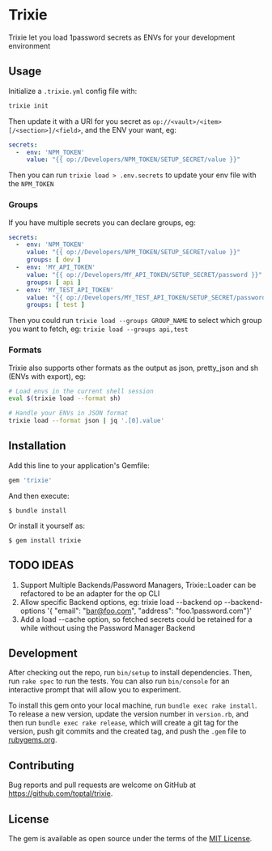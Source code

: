 # Trixie

Trixie let you load 1password secrets as ENVs for your development environment

## Usage

Initialize a `.trixie.yml` config file with:

```sh
trixie init
```

Then update it with a URI for you secret as `op://<vault>/<item>[/<section>]/<field>`, and the ENV your want, eg:

```yaml
secrets:
  -  env: 'NPM_TOKEN'
     value: "{{ op://Developers/NPM_TOKEN/SETUP_SECRET/value }}"
```

Then you can run `trixie load > .env.secrets` to update your env file with the `NPM_TOKEN`

### Groups

If you have multiple secrets you can declare groups, eg:

```yaml
secrets:
  -  env: 'NPM_TOKEN'
     value: "{{ op://Developers/NPM_TOKEN/SETUP_SECRET/value }}"
     groups: [ dev ]
  -  env: 'MY_API_TOKEN'
     value: "{{ op://Developers/MY_API_TOKEN/SETUP_SECRET/password }}"
     groups: [ api ]
  -  env: 'MY_TEST_API_TOKEN'
     value: "{{ op://Developers/MY_TEST_API_TOKEN/SETUP_SECRET/password }}"
     groups: [ test ]
```

Then you could run `trixie load --groups GROUP_NAME` to select which group you want to fetch, eg: `trixie load --groups api,test`

### Formats

Trixie also supports other formats as the output as json, pretty_json and sh (ENVs with export), eg:

```sh
# Load envs in the current shell session
eval $(trixie load --format sh)

# Handle your ENVs in JSON format
trixie load --format json | jq '.[0].value'
```

## Installation

Add this line to your application's Gemfile:

```ruby
gem 'trixie'
```

And then execute:

    $ bundle install

Or install it yourself as:

    $ gem install trixie

## TODO IDEAS

1. Support Multiple Backends/Password Managers, Trixie::Loader can be refactored to be an adapter for the op CLI
2. Allow specific Backend options, eg: trixie load --backend op --backend-options '{ "email": "bar@foo.com",   "address": "foo.1password.com"}'
3. Add a load --cache option, so fetched secrets could be retained for a while without using the Password Manager Backend

## Development

After checking out the repo, run `bin/setup` to install dependencies. Then, run `rake spec` to run the tests. You can also run `bin/console` for an interactive prompt that will allow you to experiment.

To install this gem onto your local machine, run `bundle exec rake install`. To release a new version, update the version number in `version.rb`, and then run `bundle exec rake release`, which will create a git tag for the version, push git commits and the created tag, and push the `.gem` file to [rubygems.org](https://rubygems.org).

## Contributing

Bug reports and pull requests are welcome on GitHub at https://github.com/toptal/trixie.

## License

The gem is available as open source under the terms of the [MIT License](https://opensource.org/licenses/MIT).
